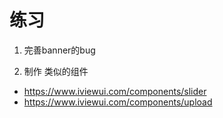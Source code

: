 # 练习

1. 完善banner的bug

2. 制作 类似的组件

- https://www.iviewui.com/components/slider
- https://www.iviewui.com/components/upload